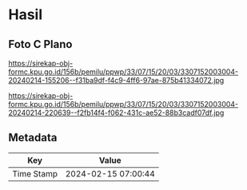 # Hasil

## Foto C Plano

https://sirekap-obj-formc.kpu.go.id/156b/pemilu/ppwp/33/07/15/20/03/3307152003004-20240214-155206--f31ba9df-f4c9-4ff6-97ae-875b41334072.jpg

https://sirekap-obj-formc.kpu.go.id/156b/pemilu/ppwp/33/07/15/20/03/3307152003004-20240214-220639--f2fb14f4-f062-431c-ae52-88b3cadf07df.jpg


## Metadata

| Key        | Value               |
| ---------- | ------------------- |
| Time Stamp | 2024-02-15 07:00:44 |



